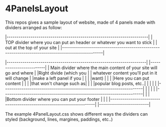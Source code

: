 # 4PanelsLayout

This repos gives a sample layout of website, made of 4 panels made with dividers arranged as follow:

|-----------------------------------------------------------------------|
| TOP divider where you can put an header or whatever you want to stick |
| out at the top of your site                                                                                                 |
|--------------------------------------------------------------------------------------------------|

|----------------------------------------------------------------------| |-------------------------|
| Main divider where the main content of your site will go and where   | |Right divide (which you  |
| whatever content you'll put in it will change                        | |make a left panel if you |
|                                                                      | |want)                    |
|                                                                      | |Here you can put content |
|                                                                      | |that won't change such as|
|                                                                      | |popular blog posts, etc..|
|                                                                      | |                         |
|----------------------------------------------------------------------| |                         |
                                                                         |                         |
|----------------------------------------------------------------------| |                         |
|Bottom divider where you can put your footer                          | |                         |
|----------------------------------------------------------------------| |-------------------------|

The example 4PanelLayout.css shows different ways the dividers can styled (background, lines, margines, paddings, etc..)
